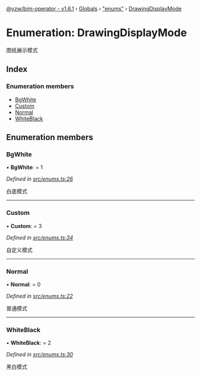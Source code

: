 [@yzw/bim-operator - v1.6.1](../README.md) › [Globals](../globals.md) › ["enums"](../modules/_enums_.md) › [DrawingDisplayMode](_enums_.drawingdisplaymode.md)

# Enumeration: DrawingDisplayMode

图纸展示模式

## Index

### Enumeration members

* [BgWhite](_enums_.drawingdisplaymode.md#bgwhite)
* [Custom](_enums_.drawingdisplaymode.md#custom)
* [Normal](_enums_.drawingdisplaymode.md#normal)
* [WhiteBlack](_enums_.drawingdisplaymode.md#whiteblack)

## Enumeration members

###  BgWhite

• **BgWhite**: = 1

*Defined in [src/enums.ts:26](https://github.com/youkaisteve/bim-operator/blob/dd4687d/src/enums.ts#L26)*

白底模式

___

###  Custom

• **Custom**: = 3

*Defined in [src/enums.ts:34](https://github.com/youkaisteve/bim-operator/blob/dd4687d/src/enums.ts#L34)*

自定义模式

___

###  Normal

• **Normal**: = 0

*Defined in [src/enums.ts:22](https://github.com/youkaisteve/bim-operator/blob/dd4687d/src/enums.ts#L22)*

普通模式

___

###  WhiteBlack

• **WhiteBlack**: = 2

*Defined in [src/enums.ts:30](https://github.com/youkaisteve/bim-operator/blob/dd4687d/src/enums.ts#L30)*

黑白模式
